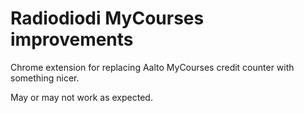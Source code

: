 # Radiodiodi MyCourses improvements
Chrome extension for replacing Aalto MyCourses credit counter with something nicer.

May or may not work as expected.
